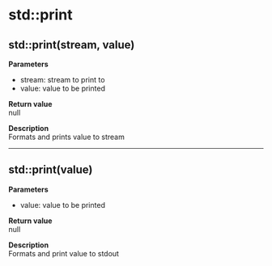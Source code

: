 # std::print

## std::print(stream, value)
**Parameters**  
* stream: stream to print to
* value: value to be printed

**Return value**  
null  

**Description**  
Formats and prints value to stream  

---

## std::print(value)
**Parameters**  
* value: value to be printed

**Return value**  
null  

**Description**  
Formats and print value to stdout

